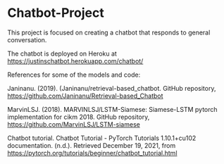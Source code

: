 # Chatbot-Project
This project is focused on creating a chatbot that responds to general conversation.

The chatbot is deployed on Heroku at https://justinschatbot.herokuapp.com/chatbot/


References for some of the models and code:

Janinanu. (2019). (Janinanu/retrieval-based_chatbot. GitHub repository, https://github.com/Janinanu/Retrieval-based_Chatbot 

MarvinLSJ. (2018). MARVINLSJ/LSTM-Siamese: Siamese-LSTM pytorch implementation for cikm 2018. GitHub repository, https://github.com/MarvinLSJ/LSTM-siamese 

Chatbot tutorial. Chatbot Tutorial - PyTorch Tutorials 1.10.1+cu102 documentation. (n.d.). Retrieved December 19, 2021, from https://pytorch.org/tutorials/beginner/chatbot_tutorial.html
